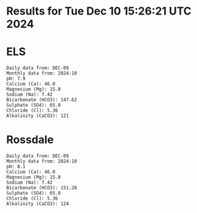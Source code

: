 # Results for Tue Dec 10 15:26:21 UTC 2024
# ELS
```
Daily data from: DEC-09
Monthly data from: 2024-10
pH: 7.9
Calcium (Ca): 46.0
Magnesium (Mg): 15.0
Sodium (Na): 7.42
Bicarbonate (HCO3): 147.62
Sulphate (SO4): 65.0
Chloride (Cl): 5.36
Alkalinity (CaCO3): 121
```
# Rossdale
```
Daily data from: DEC-09
Monthly data from: 2024-10
pH: 8.1
Calcium (Ca): 46.0
Magnesium (Mg): 15.0
Sodium (Na): 7.42
Bicarbonate (HCO3): 151.28
Sulphate (SO4): 65.0
Chloride (Cl): 5.36
Alkalinity (CaCO3): 124
```
